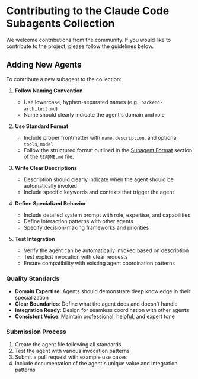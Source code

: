 # Contributing to the Claude Code Subagents Collection

We welcome contributions from the community. If you would like to contribute to the project, please follow the guidelines below.

## Adding New Agents

To contribute a new subagent to the collection:

1. **Follow Naming Convention**
    * Use lowercase, hyphen-separated names (e.g., `backend-architect.md`)
    * Name should clearly indicate the agent's domain and role

2. **Use Standard Format**
    * Include proper frontmatter with `name`, `description`, and optional `tools`, `model`
    * Follow the structured format outlined in the [Subagent Format](README.md#-subagent-format) section of the `README.md` file.

3. **Write Clear Descriptions**
    * Description should clearly indicate when the agent should be automatically invoked
    * Include specific keywords and contexts that trigger the agent

4. **Define Specialized Behavior**
    * Include detailed system prompt with role, expertise, and capabilities
    * Define interaction patterns with other agents
    * Specify decision-making frameworks and priorities

5. **Test Integration**
    * Verify the agent can be automatically invoked based on description
    * Test explicit invocation with clear requests
    * Ensure compatibility with existing agent coordination patterns

### Quality Standards

* **Domain Expertise**: Agents should demonstrate deep knowledge in their specialization
* **Clear Boundaries**: Define what the agent does and doesn't handle
* **Integration Ready**: Design for seamless coordination with other agents
* **Consistent Voice**: Maintain professional, helpful, and expert tone

### Submission Process

1. Create the agent file following all standards
2. Test the agent with various invocation patterns
3. Submit a pull request with example use cases
4. Include documentation of the agent's unique value and integration patterns
